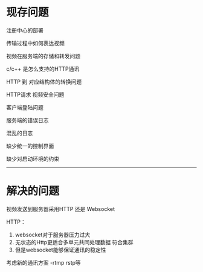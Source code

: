 # 现存问题

注册中心的部署

传输过程中如何表达视频

视频在服务端的存储和转发问题

c/c++ 是怎么支持的HTTP通讯

HTTP 到 对应结构体的转换问题

HTTP请求 视频安全问题

客户端登陆问题

服务端的错误日志

混乱的日志

缺少统一的控制界面

缺少对启动环境的约束

---

# 解决的问题

视频发送到服务器采用HTTP 还是 Websocket

HTTP：

1. websocket对于服务器压力过大
2. 无状态的Http更适合多单元共同处理数据 符合集群
3. 但是websocket能够保证通讯的稳定性

考虑新的通讯方案 -rtmp rstp等
